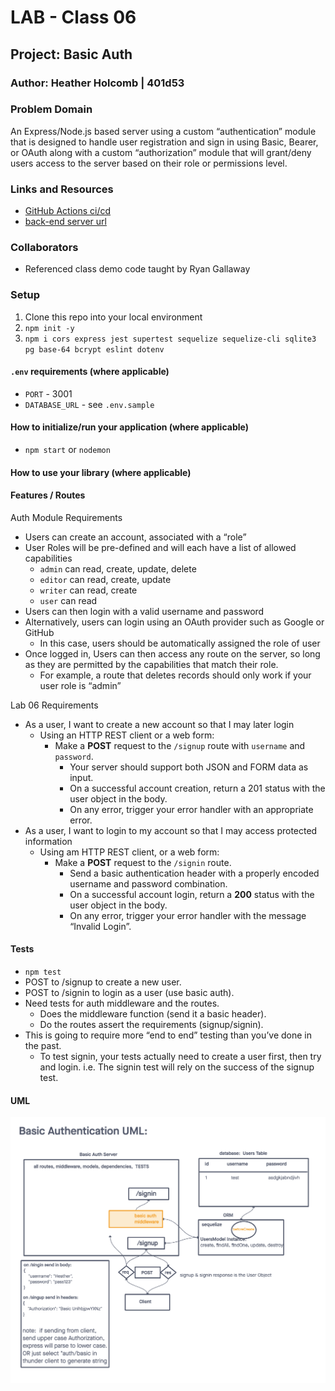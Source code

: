 # LAB - Class 06

## Project: Basic Auth

### Author: Heather Holcomb | 401d53

### Problem Domain

An Express/Node.js based server using a custom “authentication” module that is designed to handle user registration and sign in using Basic, Bearer, or OAuth along with a custom “authorization” module that will grant/deny users access to the server based on their role or permissions level.

### Links and Resources

- [GitHub Actions ci/cd](https://github.com/holcombheather/basic-auth/actions)
- [back-end server url](https://basic-auth-sw7m.onrender.com)

### Collaborators

- Referenced class demo code taught by Ryan Gallaway

### Setup

1. Clone this repo into your local environment
2. `npm init -y`
3. `npm i cors express jest supertest sequelize sequelize-cli sqlite3 pg base-64 bcrypt eslint dotenv`

#### `.env` requirements (where applicable)

- `PORT` - 3001
- `DATABASE_URL` - see `.env.sample`

#### How to initialize/run your application (where applicable)

- `npm start` or `nodemon`

#### How to use your library (where applicable)

#### Features / Routes

Auth Module Requirements
- Users can create an account, associated with a “role”
- User Roles will be pre-defined and will each have a list of allowed capabilities
    - `admin` can read, create, update, delete
    - `editor` can read, create, update
    - `writer` can read, create
    - `user` can read
- Users can then login with a valid username and password
- Alternatively, users can login using an OAuth provider such as Google or GitHub
    - In this case, users should be automatically assigned the role of user
- Once logged in, Users can then access any route on the server, so long as they are permitted by the capabilities that match their role.
    - For example, a route that deletes records should only work if your user role is “admin”

Lab 06 Requirements
- As a user, I want to create a new account so that I may later login
  - Using an HTTP REST client or a web form:
    - Make a **POST** request to the `/signup` route with `username` and `password`.
      - Your server should support both JSON and FORM data as input.
      - On a successful account creation, return a 201 status with the user object in the body.
      - On any error, trigger your error handler with an appropriate error.
- As a user, I want to login to my account so that I may access protected information
  - Using am HTTP REST client, or a web form:
    - Make a **POST** request to the `/signin` route.
      - Send a basic authentication header with a properly encoded username and password combination.
      - On a successful account login, return a **200** status with the user object in the body.
      - On any error, trigger your error handler with the message “Invalid Login”.

#### Tests

- `npm test`
- POST to /signup to create a new user.
- POST to /signin to login as a user (use basic auth).
- Need tests for auth middleware and the routes.
    - Does the middleware function (send it a basic header).
    - Do the routes assert the requirements (signup/signin).
- This is going to require more “end to end” testing than you’ve done in the past.
    - To test signin, your tests actually need to create a user first, then try and login. i.e. The signin test will rely on the success of the signup test.

#### UML

![UML for Class 06](UML_class06.png)
